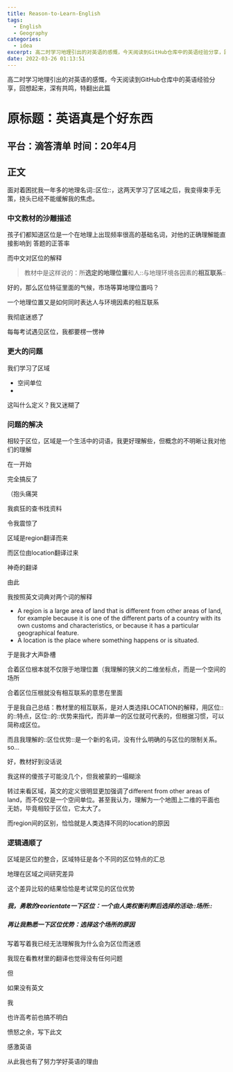 ```yaml
---
title: Reason-to-Learn-English
tags:
  - English
  - Geography
categories:
  - idea
excerpt: 高二时学习地理引出的对英语的感慨，今天阅读到GitHub仓库中的英语经验分享，回想起来，深有共鸣，特翻出此篇
date: 2022-03-26 01:13:51
---
```


高二时学习地理引出的对英语的感慨，今天阅读到GitHub仓库中的英语经验分享，回想起来，深有共鸣，特翻出此篇

# 原标题：英语真是个好东西
## 平台：滴答清单 时间：20年4月

## 正文

面对着困扰我一年多的地理名词::区位::，这两天学习了区域之后，我变得束手无策，挠头已经不能缓解我的焦虑。

### 中文教材的沙雕描述
孩子们都知道区位是一个在地理上出现频率很高的基础名词，对他的正确理解能直接影响到 答题的正答率

而中文对区位的解释

> 教材中是这样说的：所**选定的地理位置**和人::与地理环境各因素的**相互联系**::
> 
好的，那么区位特征里面的气候，市场等算地理位置吗？

一个地理位置又是如何同时表达人与环境因素的相互联系

我彻底迷惑了

每每考试遇见区位，我都要楞一愣神

### 更大的问题

我们学习了区域

* 空间单位
* 
这叫什么定义？我又迷糊了

### 问题的解决

相较于区位，区域是一个生活中的词语，我更好理解些，但概念的不明晰让我对他们的理解

在一开始

完全搞反了

（抱头痛哭

我疯狂的查书找资料

令我震惊了

区域是region翻译而来

而区位由location翻译过来

神奇的翻译

由此

我按照英文词典对两个词的解释

* A region is a large area of land that is different from other areas of land, for example because it is one of the different parts of a country with its own customs and characteristics, or because it has a particular geographical feature.
* A location is the place where something happens or is situated.
  
于是我才大声卧槽

合着区位根本就不仅限于地理位置（我理解的狭义的二维坐标点，而是一个空间的场所

合着区位压根就没有相互联系的意思在里面

于是我自己总结：教材里的相互联系，是对人类选择LOCATION的解释，用区位::的::特点，区位::的::优势来指代，而非单一的区位就可代表的，但根据习惯，可以简称成区位。

而且我理解的::区位优势::是一个新的名词，没有什么明确的与区位的限制关系。so...

好，教材好到没话说

我这样的傻孩子可能没几个，但我被蒙的一塌糊涂

转过来看区域，英文的定义很明显更加强调了different from other areas of land，而不仅仅是一个空间单位。甚至我认为，理解为一个地图上二维的平面也无妨，毕竟相较于区位，它太大了。

而region间的区别，恰恰就是人类选择不同的location的原因

### 逻辑通顺了
区域是区位的整合，区域特征是各个不同的区位特点的汇总

地理在区域之间研究差异

这个差异比较的结果恰恰是考试常见的区位优势

##### 我，勇敢的reorientate一下区位：一个由人类权衡利弊后选择的活动::场所::

##### 再让我熟悉一下区位优势：选择这个场所的原因

写着写着我已经无法理解我为什么会为区位而迷惑

我现在看教材里的翻译也觉得没有任何问题

但

如果没有英文

我

也许高考前也搞不明白

愤怒之余，写下此文

感激英语

从此我也有了努力学好英语的理由
